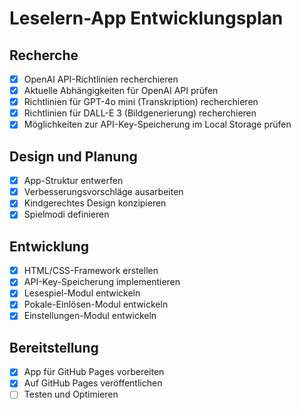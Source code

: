 # Leselern-App Entwicklungsplan

## Recherche
- [x] OpenAI API-Richtlinien recherchieren
- [x] Aktuelle Abhängigkeiten für OpenAI API prüfen
- [x] Richtlinien für GPT-4o mini (Transkription) recherchieren
- [x] Richtlinien für DALL-E 3 (Bildgenerierung) recherchieren
- [x] Möglichkeiten zur API-Key-Speicherung im Local Storage prüfen

## Design und Planung
- [x] App-Struktur entwerfen
- [x] Verbesserungsvorschläge ausarbeiten
- [x] Kindgerechtes Design konzipieren
- [x] Spielmodi definieren

## Entwicklung
- [x] HTML/CSS-Framework erstellen
- [x] API-Key-Speicherung implementieren
- [x] Lesespiel-Modul entwickeln
- [x] Pokale-Einlösen-Modul entwickeln
- [x] Einstellungen-Modul entwickeln

## Bereitstellung
- [x] App für GitHub Pages vorbereiten
- [x] Auf GitHub Pages veröffentlichen
- [ ] Testen und Optimieren
